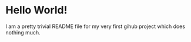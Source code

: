 # Hello World!

I am a pretty trivial README file for my very first gihub project which does nothing much.
